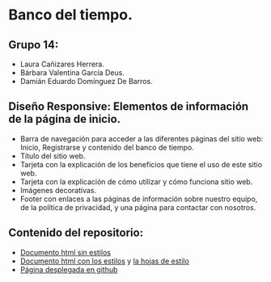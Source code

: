 # Banco del tiempo.

## Grupo 14:
- Laura Cañizares Herrera.
- Bárbara Valentina García Deus.
- Damián Eduardo Domínguez De Barros.

## Diseño Responsive: Elementos de información de la página de inicio.

- Barra de navegación para acceder a las diferentes páginas del sitio web: Inicio, Registrarse y contenido del banco de tiempo.
- Título del sitio web.
- Tarjeta con la explicación de los beneficios que tiene el uso de este sitio web.
- Tarjeta con la explicación de cómo utilizar y cómo funciona sitio web.
- Imágenes decorativas.
- Footer con enlaces a las páginas de información sobre nuestro equipo, de la política de privacidad, y una página para contactar con nosotros. 

## Contenido del repositorio:
- [Documento html sin estilos](indexSinEstilos.html)
- [Documento html con los estilos](index.html) y [la hojas de estilo](css/index.css)
- [Página desplegada en github](https://junior808.github.io/UyA/Pr%C3%A1ctica10/index.html)